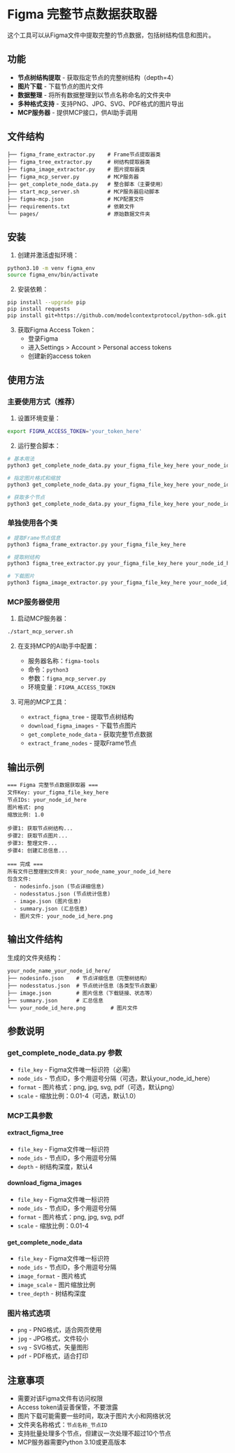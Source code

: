 # Figma 完整节点数据获取器

这个工具可以从Figma文件中提取完整的节点数据，包括树结构信息和图片。

## 功能

- **节点树结构提取** - 获取指定节点的完整树结构（depth=4）
- **图片下载** - 下载节点的图片文件
- **数据整理** - 将所有数据整理到以节点名称命名的文件夹中
- **多种格式支持** - 支持PNG、JPG、SVG、PDF格式的图片导出
- **MCP服务器** - 提供MCP接口，供AI助手调用

## 文件结构

```
├── figma_frame_extractor.py    # Frame节点提取器类
├── figma_tree_extractor.py     # 树结构提取器类
├── figma_image_extractor.py    # 图片提取器类
├── figma_mcp_server.py         # MCP服务器
├── get_complete_node_data.py   # 整合脚本（主要使用）
├── start_mcp_server.sh         # MCP服务器启动脚本
├── figma-mcp.json              # MCP配置文件
├── requirements.txt            # 依赖文件
└── pages/                      # 原始数据文件夹
```

## 安装

1. 创建并激活虚拟环境：
```bash
python3.10 -m venv figma_env
source figma_env/bin/activate
```

2. 安装依赖：
```bash
pip install --upgrade pip
pip install requests
pip install git+https://github.com/modelcontextprotocol/python-sdk.git
```

3. 获取Figma Access Token：
   - 登录Figma
   - 进入Settings > Account > Personal access tokens
   - 创建新的access token

## 使用方法

### 主要使用方式（推荐）

1. 设置环境变量：
```bash
export FIGMA_ACCESS_TOKEN='your_token_here'
```

2. 运行整合脚本：
```bash
# 基本用法
python3 get_complete_node_data.py your_figma_file_key_here your_node_id_here

# 指定图片格式和缩放
python3 get_complete_node_data.py your_figma_file_key_here your_node_id_here png 2

# 获取多个节点
python3 get_complete_node_data.py your_figma_file_key_here your_node_id_here,your_second_node_id_here png 1
```

### 单独使用各个类

```bash
# 提取Frame节点信息
python3 figma_frame_extractor.py your_figma_file_key_here

# 提取树结构
python3 figma_tree_extractor.py your_figma_file_key_here your_node_id_here

# 下载图片
python3 figma_image_extractor.py your_figma_file_key_here your_node_id_here png 1
```

### MCP服务器使用

1. 启动MCP服务器：
```bash
./start_mcp_server.sh
```

2. 在支持MCP的AI助手中配置：
   - 服务器名称：`figma-tools`
   - 命令：`python3`
   - 参数：`figma_mcp_server.py`
   - 环境变量：`FIGMA_ACCESS_TOKEN`

3. 可用的MCP工具：
   - `extract_figma_tree` - 提取节点树结构
   - `download_figma_images` - 下载节点图片
   - `get_complete_node_data` - 获取完整节点数据
   - `extract_frame_nodes` - 提取Frame节点

## 输出示例

```
=== Figma 完整节点数据获取器 ===
文件Key: your_figma_file_key_here
节点IDs: your_node_id_here
图片格式: png
缩放比例: 1.0

步骤1: 获取节点树结构...
步骤2: 获取节点图片...
步骤3: 整理文件...
步骤4: 创建汇总信息...

=== 完成 ===
所有文件已整理到文件夹: your_node_name_your_node_id_here
包含文件:
  - nodesinfo.json (节点详细信息)
  - nodesstatus.json (节点统计信息)
  - image.json (图片信息)
  - summary.json (汇总信息)
  - 图片文件: your_node_id_here.png
```

## 输出文件结构

生成的文件夹结构：
```
your_node_name_your_node_id_here/
├── nodesinfo.json    # 节点详细信息（完整树结构）
├── nodesstatus.json  # 节点统计信息（各类型节点数量）
├── image.json        # 图片信息（下载链接、状态等）
├── summary.json      # 汇总信息
└── your_node_id_here.png        # 图片文件
```

## 参数说明

### get_complete_node_data.py 参数
- `file_key` - Figma文件唯一标识符（必需）
- `node_ids` - 节点ID，多个用逗号分隔（可选，默认your_node_id_here）
- `format` - 图片格式：png, jpg, svg, pdf（可选，默认png）
- `scale` - 缩放比例：0.01-4（可选，默认1.0）

### MCP工具参数

#### extract_figma_tree
- `file_key` - Figma文件唯一标识符
- `node_ids` - 节点ID，多个用逗号分隔
- `depth` - 树结构深度，默认4

#### download_figma_images
- `file_key` - Figma文件唯一标识符
- `node_ids` - 节点ID，多个用逗号分隔
- `format` - 图片格式：png, jpg, svg, pdf
- `scale` - 缩放比例：0.01-4

#### get_complete_node_data
- `file_key` - Figma文件唯一标识符
- `node_ids` - 节点ID，多个用逗号分隔
- `image_format` - 图片格式
- `image_scale` - 图片缩放比例
- `tree_depth` - 树结构深度

### 图片格式选项
- `png` - PNG格式，适合网页使用
- `jpg` - JPG格式，文件较小
- `svg` - SVG格式，矢量图形
- `pdf` - PDF格式，适合打印

## 注意事项

- 需要对该Figma文件有访问权限
- Access token请妥善保管，不要泄露
- 图片下载可能需要一些时间，取决于图片大小和网络状况
- 文件夹名称格式：`节点名称_节点ID`
- 支持批量处理多个节点，但建议一次处理不超过10个节点
- MCP服务器需要Python 3.10或更高版本
